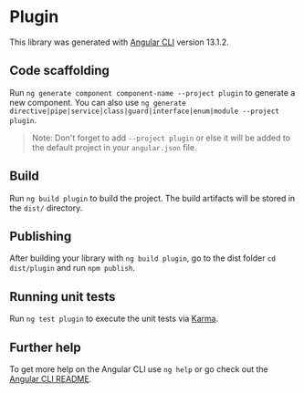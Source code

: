 # Plugin

This library was generated with [Angular CLI](https://github.com/angular/angular-cli) version 13.1.2.

## Code scaffolding

Run `ng generate component component-name --project plugin` to generate a new component. You can also use `ng generate directive|pipe|service|class|guard|interface|enum|module --project plugin`.
> Note: Don't forget to add `--project plugin` or else it will be added to the default project in your `angular.json` file. 

## Build

Run `ng build plugin` to build the project. The build artifacts will be stored in the `dist/` directory.

## Publishing

After building your library with `ng build plugin`, go to the dist folder `cd dist/plugin` and run `npm publish`.

## Running unit tests

Run `ng test plugin` to execute the unit tests via [Karma](https://karma-runner.github.io).

## Further help

To get more help on the Angular CLI use `ng help` or go check out the [Angular CLI README](https://github.com/angular/angular-cli/blob/master/README.md).
